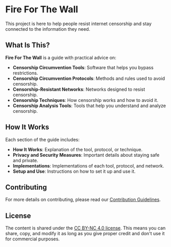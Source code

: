 # Fire For The Wall

This project is here to help people resist internet censorship and stay connected to the information they need.

## What Is This?

**Fire For The Wall** is a guide with practical advice on:
- **Censorship Circumvention Tools**: Software that helps you bypass restrictions.
- **Censorship Circumvention Protocols**: Methods and rules used to avoid censorship.
- **Censorship-Resistant Networks**: Networks designed to resist censorship.
- **Censorship Techniques**: How censorship works and how to avoid it.
- **Censorship Analysis Tools**: Tools that help you understand and analyze censorship.

## How It Works

Each section of the guide includes:
- **How It Works**: Explanation of the tool, protocol, or technique.
- **Privacy and Security Measures**: Important details about staying safe and private.
- **Implementations**: Implementations of each tool, protocol, and network.
- **Setup and Use**: Instructions on how to set it up and use it.

## Contributing

For more details on contributing, please read our [Contribution Guidelines](https://fireforthewall.github.io/contribution_guidelines.html).

## License

The content is shared under the [CC BY-NC 4.0 license](https://creativecommons.org/licenses/by-nc/4.0/). This means you can share, copy, and modify it as long as you give proper credit and don't use it for commercial purposes.
